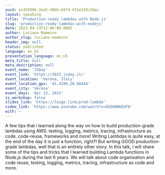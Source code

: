 ```yaml
---
uuid: ec45589b-2ea5-48bb-b9f4-431e159c19ac
layout: speaking
title: 'Production-ready lambdas with Node.js'
slug: 'production-ready-lambdas-with-nodejs'
date: 2023-04-13T12:00:00.000Z
author: Luciano Mammino
author_slug: luciano-mammino
header_img: null
status: published
language: en_US
presentation_language: en_US
meta_title: null
meta_description: null
event_name: 'JSDay'
event_link: 'https://2023.jsday.it/'
event_location: 'Verona, Italy'
event_location_gps: '45.4299,10.98444'
event_city: 'Verona'
event_days: 'Apr 13, 2023'
is_workshop: false
slides_link: 'https://loige.link/prod-lambda'
video_link: 'https://www.youtube.com/watch?v=OIE60WkEGF8'
with: ~
---
```


A few tips that i learned along the way on how to build production-grade lambdas using AWS: testing, logging, metrics, tracing, infrastructure as code, code-reuse, frameworks and more! Writing Lambdas is quite easy, at the end of the day it is just a function, right?! But writing GOOD production-grade lambdas, well that is an entirely other story. In this talk, I will share some of the tips and tricks that I learned building Lambda functions in Node.js during the last 6 years. We will talk about code organisation and code reuse, testing, logging, metrics, tracing, infrastructure as code and more.